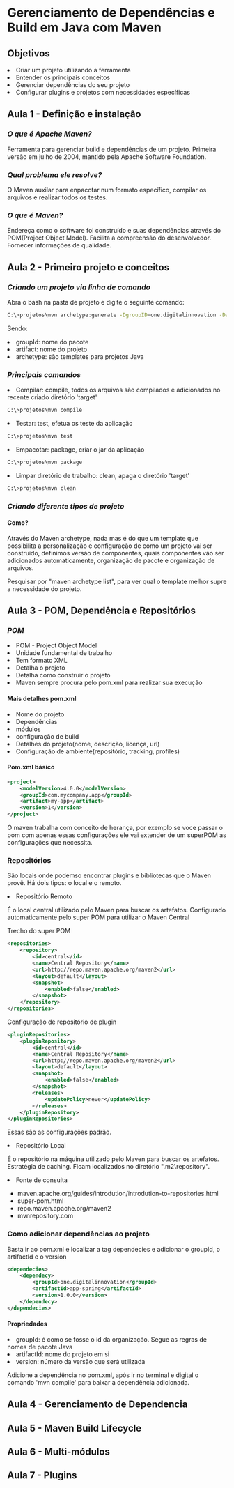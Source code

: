 <h1>Gerenciamento de Dependências e Build em Java com Maven</h1>

<h2>Objetivos</h2>
<li>Criar um projeto utilizando a ferramenta</li>
<li>Entender os principais conceitos</li>
<li>Gerenciar dependências do seu projeto</li>
<li>Configurar plugins e projetos com necessidades específicas</li>

<h2>Aula 1 - Definição e instalação</h2>
<h3><em>O que é Apache Maven?</em></h3>
Ferramenta para gerenciar build e dependências de um projeto.
Primeira versão em julho de 2004, mantido pela Apache Software Foundation.
<h3><em>Qual problema ele resolve?</em></h3>
O Maven auxilar para enpacotar num formato específico, compilar os arquivos e realizar todos os testes.
<h3><em>O que é Maven?</em></h3>
Endereça como o software foi construído e suas dependências através do POM(Project Object Model).
Facilita a compreensão do desenvolvedor.
Fornecer informações de qualidade.

## Aula 2 - Primeiro projeto e conceitos
<h3><em>Criando um projeto via linha de comando</em></h3>
Abra o bash na pasta de projeto e digite o seguinte comando:

```bash
C:\>projetos\mvn archetype:generate -DgroupID=one.digitalinnovation -DartifactId=quick-start-maven -Darchetype=maven-archetype-quickstart -DinteractiveMode=false
```

Sendo:

<li>groupId: nome do pacote</li>
<li>artifact: nome do projeto</li>
<li>archetype: são templates para projetos Java</li>

<h3><em>Principais comandos</em></h3>

<li>Compilar: compile, todos os arquivos são compilados e adicionados no recente criado diretório 'target'</li>

```bash
C:\>projetos\mvn compile
```
<li>Testar: test, efetua os teste da aplicação</li>

```bash
C:\>projetos\mvn test
```
<li>Empacotar: package, criar o jar da aplicação</li>

```bash
C:\>projetos\mvn package
```
<li>Limpar diretório de trabalho: clean, apaga o diretório 'target'</li>

```bash
C:\>projetos\mvn clean
```
<h3><em>Criando diferente tipos de projeto</em></h3>

<h4>Como?</h4>
<p>Através do Maven archetype, nada mas é do que um template que possibilita a personalização e configuração de como um projeto vai ser construído, definimos versão de componentes, quais componentes vão ser adicionados automaticamente, organização de pacote e organização de arquivos.</p>
<p>Pesquisar por "maven archetype list", para ver qual o template melhor supre a necessidade do projeto.</p>

<h2>Aula 3 - POM, Dependência e Repositórios</h2>
<h3><em>POM</em></h3>
<li>POM - Project Object Model</li>
<li>Unidade fundamental de trabalho</li>
<li>Tem formato XML</li>
<li>Detalha o projeto</li>
<li>Detalha como construir o projeto</li>
<li>Maven sempre procura pelo pom.xml para realizar sua execução</li>

<h4>Mais detalhes pom.xml</h4>
<li>Nome do projeto</li>
<li>Dependências</li>
<li>módulos</li>
<li>configuração de build</li>
<li>Detalhes do projeto(nome, descrição, licença, url)</li>
<li>Configuração de ambiente(repositório, tracking, profiles)</li>

<h4>Pom.xml básico</h4>

```xml
<project>
	<modelVersion>4.0.0</modelVersion>
	<groupId>com.mycompany.app</groupId>
	<artifact>my-app</artifact>
	<version>1</version>
</project>
```

<p>O maven trabalha com conceito de herança, por exemplo se voce passar o pom com apenas essas configurações ele vai extender de um superPOM as configurações que necessita.</p>

<h3>Repositórios</h3>
<p>São locais onde podemso encontrar plugins e bibliotecas que o Maven provê. Há dois tipos: o local e o remoto.</p>
<li>Repositório Remoto</li>
<p>É o local central utilizado pelo Maven para buscar os artefatos. Configurado automaticamente pelo super POM para utilizar o Maven Central</p> 

<p>Trecho do super POM</p>

```xml
<repositories>
	<repository>
		<id>central</id>
		<name>Central Repository</name>
		<url>http://repo.maven.apache.org/maven2</url>
		<layout>default</layout>
		<snapshot>
			<enabled>false</enabled>
		</snapshot>
	</repository>
</repositories>
```

<p>Configuração de repositório de plugin</p>

```xml
<pluginRepositories>
	<pluginRepository>
		<id>central</id>
		<name>Central Repository</name>
		<url>http://repo.maven.apache.org/maven2</url>
		<layout>default</layout>
		<snapshot>
			<enabled>false</enabled>
		</snapshot>
		<releases>
			<updatePolicy>never</updatePolicy>
		</releases>
	</pluginRepository>
</pluginRepositories>
```
<p>Essas são as configurações padrão.</p>
<li>Repositório Local</li>
<p>É o repositório na máquina utilizado pelo Maven para buscar os artefatos. Estratégia de caching. Ficam localizados no diretório ".m2\repository".</p>

<li>Fonte de consulta</li>

 - maven.apache.org/guides/introdution/introdution-to-repositories.html
 - super-pom.html
 - repo.maven.apache.org/maven2
 - mvnrepository.com

<h3>Como adicionar dependências ao projeto</h3>
<p>Basta ir ao pom.xml e localizar a tag dependecies e adicionar o groupId, o artifactId e o version</p>

```xml
<dependecies>
	<dependecy>
		<groupId>one.digitalinnovation</groupId>
		<artifactId>app-spring</artifactId>
		<version>1.0.0</version>
	</dependecy>
</dependecies>
```

<h4>Propriedades</h4>
<li>groupId: é como se fosse o id da organização. Segue as regras de nomes de pacote Java</li>
<li>artifactId: nome do projeto em si</li>
<li>version: número da versão que será utilizada</li>
<p>Adicione a dependência no pom.xml, após ir no terminal e digital o comando 'mvn compile' para baixar a dependência adicionada.</p>



<h2>Aula 4 - Gerenciamento de Dependencia</h2>

<h2>Aula 5 - Maven Build Lifecycle</h2>

<h2>Aula 6 - Multi-módulos</h2>

<h2>Aula 7 - Plugins</h2>
